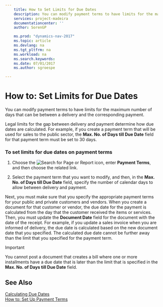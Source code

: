 ```yaml
---
    title: How to Set Limits for Due Dates 
    description: You can modify payment terms to have limits for the maximum number of days that can be between a delivery and the corresponding payment.
    services: project-madeira
    documentationcenter: ''
    author: SorenGP

    ms.prod: "dynamics-nav-2017"
    ms.topic: article
    ms.devlang: na
    ms.tgt_pltfrm: na
    ms.workload: na
    ms.search.keywords:
    ms.date: 07/01/2017
    ms.author: sgroespe

---
```

# How to: Set Limits for Due Dates
You can modify payment terms to have limits for the maximum number of days that can be between a delivery and the corresponding payment.  
  
 Legal limits for the gap between delivery and payment determine how due dates are calculated. For example, if you create a payment term that will be used for sales to the public sector, the **Max. No. of Days till Due Date** field for that payment term must be set to 30 days.  
  
### To set limits for due dates on payment terms  
  
1.  Choose the ![Search for Page or Report](media/ui-search/search_small.png "Search for Page or Report icon") icon, enter **Payment Terms**, and then choose the related link.  
  
2.  Select the payment term that you want to modify, and then, in the **Max. No. of Days till Due Date** field, specify the number of calendar days to allow between delivery and payment.  
  
 Next, you must make sure that you specify the appropriate payment terms for your public and private customers and vendors. When you create a document for that customer or vendor, the due date for the payment is calculated from the day that the customer received the items or services. Then, you must update the **Document Date** field for the document with the date of the receipt. For example, if you update a sales invoice when you are informed of delivery, the due date is calculated based on the new document date that you specified. The calculated due date cannot be further away than the limit that you specified for the payment term.  
  
> [!IMPORTANT]  
>  You cannot post a document that creates a bill where one or more installments have a due date that is later than the limit that is specified in the **Max. No. of Days till Due Date** field.  
  
## See Also  
 [Calculating Due Dates](calculating-due-dates.md)   
 [How to: Set Up Payment Terms](how-to-set-up-payment-terms.md)
